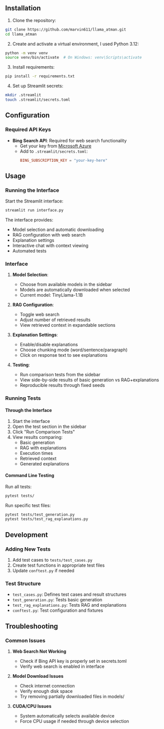 ## Installation

1. Clone the repository:
```bash
git clone https://github.com/marvin611/llama_atman.git
cd llama_atman
```

2. Create and activate a virtual environment, I used Python 3.12:
```bash
python -m venv venv
source venv/bin/activate  # On Windows: venv\Scripts\activate
```

3. Install requirements:
```bash
pip install -r requirements.txt
```

4. Set up Streamlit secrets:
```bash
mkdir .streamlit
touch .streamlit/secrets.toml
```

## Configuration

### Required API Keys
- **Bing Search API**: Required for web search functionality
  - Get your key from [Microsoft Azure](https://azure.microsoft.com/services/cognitive-services/bing-web-search-api/)
  - Add to `.streamlit/secrets.toml`:
    ```toml
    BING_SUBSCRIPTION_KEY = "your-key-here"
    ```

## Usage

### Running the Interface

Start the Streamlit interface:
```bash
streamlit run interface.py
```

The interface provides:
- Model selection and automatic downloading
- RAG configuration with web search
- Explanation settings
- Interactive chat with context viewing
- Automated tests

### Interface

1. **Model Selection**:
   - Choose from available models in the sidebar
   - Models are automatically downloaded when selected
   - Current model: TinyLlama-1.1B

2. **RAG Configuration**:
   - Toggle web search
   - Adjust number of retrieved results
   - View retrieved context in expandable sections

3. **Explanation Settings**:
   - Enable/disable explanations
   - Choose chunking mode (word/sentence/paragraph)
   - Click on response text to see explanations

4. **Testing**:
   - Run comparison tests from the sidebar
   - View side-by-side results of basic generation vs RAG+explanations
   - Reproducible results through fixed seeds

### Running Tests

#### Through the Interface
1. Start the interface
2. Open the test section in the sidebar
3. Click "Run Comparison Tests"
4. View results comparing:
   - Basic generation
   - RAG with explanations
   - Execution times
   - Retrieved context
   - Generated explanations

#### Command Line Testing
Run all tests:
```bash
pytest tests/
```

Run specific test files:
```bash
pytest tests/test_generation.py
pytest tests/test_rag_explanations.py
```

## Development

### Adding New Tests
1. Add test cases to `tests/test_cases.py`
2. Create test functions in appropriate test files
3. Update `conftest.py` if needed

### Test Structure
- `test_cases.py`: Defines test cases and result structures
- `test_generation.py`: Tests basic generation
- `test_rag_explanations.py`: Tests RAG and explanations
- `conftest.py`: Test configuration and fixtures

## Troubleshooting

### Common Issues

1. **Web Search Not Working**
   - Check if Bing API key is properly set in secrets.toml
   - Verify web search is enabled in interface

2. **Model Download Issues**
   - Check internet connection
   - Verify enough disk space
   - Try removing partially downloaded files in models/

3. **CUDA/CPU Issues**
   - System automatically selects available device
   - Force CPU usage if needed through device selection


